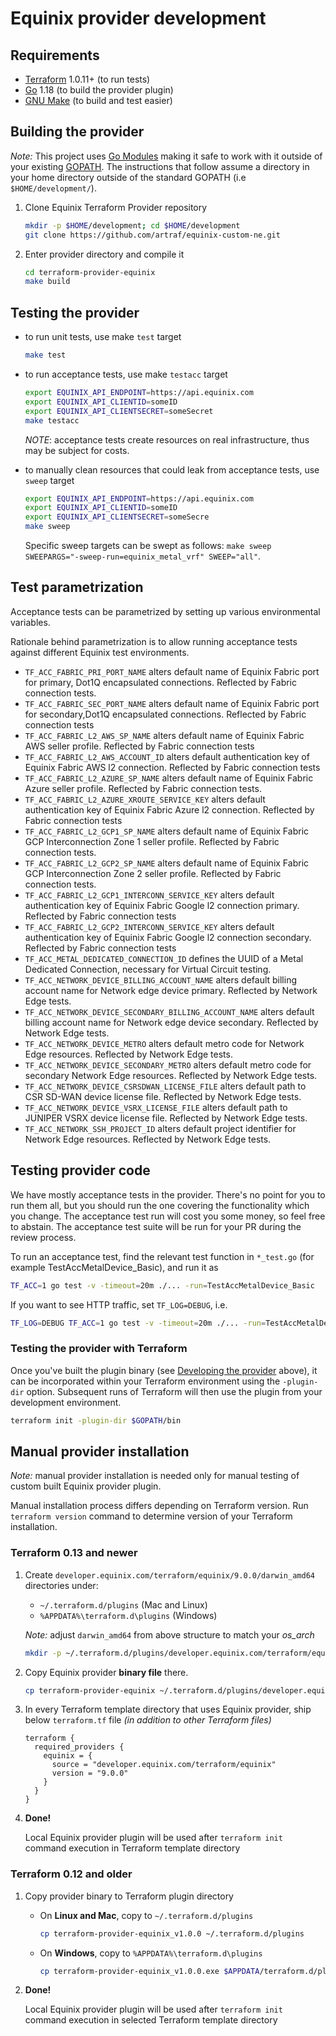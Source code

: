 # Equinix provider development

## Requirements

* [Terraform](https://www.terraform.io/downloads.html) 1.0.11+ (to run tests)
* [Go](https://golang.org/doc/install) 1.18 (to build the provider plugin)
* [GNU Make](https://www.gnu.org/software/make) (to build and test easier)

## Building the provider

*Note:* This project uses [Go Modules](https://blog.golang.org/using-go-modules)
making it safe to work with it outside of your existing [GOPATH](http://golang.org/doc/code.html#GOPATH).
The instructions that follow assume a directory in your home directory outside of
the standard GOPATH (i.e `$HOME/development/`).

1. Clone Equinix Terraform Provider repository

   ```sh
   mkdir -p $HOME/development; cd $HOME/development 
   git clone https://github.com/artraf/equinix-custom-ne.git
   ```

2. Enter provider directory and compile it

   ```sh
   cd terraform-provider-equinix
   make build
   ```

## Testing the provider

* to run unit tests, use make `test` target

  ```sh
  make test
  ```

* to run acceptance tests, use make `testacc` target

  ```sh
  export EQUINIX_API_ENDPOINT=https://api.equinix.com
  export EQUINIX_API_CLIENTID=someID
  export EQUINIX_API_CLIENTSECRET=someSecret
  make testacc
  ```
  
  *NOTE*: acceptance tests create resources on real infrastructure, thus may be
subject for costs.

* to manually clean resources that could leak from acceptance tests,
use `sweep` target

  ```sh
  export EQUINIX_API_ENDPOINT=https://api.equinix.com
  export EQUINIX_API_CLIENTID=someID
  export EQUINIX_API_CLIENTSECRET=someSecre
  make sweep
  ```

  Specific sweep targets can be swept as follows: `make sweep SWEEPARGS="-sweep-run=equinix_metal_vrf" SWEEP="all"`.

## Test parametrization

Acceptance tests can be parametrized by setting up various environmental variables.

Rationale behind parametrization is to allow running acceptance tests against
different Equinix test environments.

* `TF_ACC_FABRIC_PRI_PORT_NAME` alters default name of Equinix Fabric port for
primary, Dot1Q encapsulated connections. Reflected by Fabric connection tests.
* `TF_ACC_FABRIC_SEC_PORT_NAME` alters default name of Equinix Fabric port for
secondary,Dot1Q encapsulated connections. Reflected by Fabric connection tests
* `TF_ACC_FABRIC_L2_AWS_SP_NAME` alters default name of Equinix Fabric AWS seller
profile. Reflected by Fabric connection tests
* `TF_ACC_FABRIC_L2_AWS_ACCOUNT_ID` alters default authentication key of Equinix Fabric
AWS l2 connection. Reflected by Fabric connection tests
* `TF_ACC_FABRIC_L2_AZURE_SP_NAME` alters default name of Equinix Fabric Azure seller
profile. Reflected by Fabric connection tests.
* `TF_ACC_FABRIC_L2_AZURE_XROUTE_SERVICE_KEY` alters default authentication key of Equinix Fabric
Azure l2 connection. Reflected by Fabric connection tests
* `TF_ACC_FABRIC_L2_GCP1_SP_NAME` alters default name of Equinix Fabric GCP
Interconnection Zone 1 seller profile. Reflected by Fabric connection tests.
* `TF_ACC_FABRIC_L2_GCP2_SP_NAME` alters default name of Equinix Fabric GCP
Interconnection Zone 2 seller profile. Reflected by Fabric connection tests.
* `TF_ACC_FABRIC_L2_GCP1_INTERCONN_SERVICE_KEY` alters default authentication key of Equinix Fabric
Google l2 connection primary. Reflected by Fabric connection tests
* `TF_ACC_FABRIC_L2_GCP2_INTERCONN_SERVICE_KEY` alters default authentication key of Equinix Fabric
Google l2 connection secondary. Reflected by Fabric connection tests
* `TF_ACC_METAL_DEDICATED_CONNECTION_ID` defines the UUID of a Metal Dedicated Connection, necessary for Virtual Circuit testing.
* `TF_ACC_NETWORK_DEVICE_BILLING_ACCOUNT_NAME` alters default billing account name for
Network edge device primary. Reflected by Network Edge tests.
* `TF_ACC_NETWORK_DEVICE_SECONDARY_BILLING_ACCOUNT_NAME` alters default billing account
name for Network edge device secondary. Reflected by Network Edge tests.
* `TF_ACC_NETWORK_DEVICE_METRO` alters default metro code for Network Edge resources.
Reflected by Network Edge tests.
* `TF_ACC_NETWORK_DEVICE_SECONDARY_METRO` alters default metro code for secondary Network Edge resources.
Reflected by Network Edge tests.
* `TF_ACC_NETWORK_DEVICE_CSRSDWAN_LICENSE_FILE` alters default path to CSR SD-WAN device license file.
Reflected by Network Edge tests.
* `TF_ACC_NETWORK_DEVICE_VSRX_LICENSE_FILE` alters default path to JUNIPER VSRX device license file.
Reflected by Network Edge tests.
* `TF_ACC_NETWORK_SSH_PROJECT_ID` alters default project identifier for Network Edge resources.
Reflected by Network Edge tests.

## Testing provider code

We have mostly acceptance tests in the provider. There's no point for you to run them all, but you should run the one covering the functionality which you change. The acceptance test run will cost you some money, so feel free to abstain. The acceptance test suite will be run for your PR during the review process.

To run an acceptance test, find the relevant test function in `*_test.go` (for example TestAccMetalDevice_Basic), and run it as

```sh
TF_ACC=1 go test -v -timeout=20m ./... -run=TestAccMetalDevice_Basic
```

If you want to see HTTP traffic, set `TF_LOG=DEBUG`, i.e.

```sh
TF_LOG=DEBUG TF_ACC=1 go test -v -timeout=20m ./... -run=TestAccMetalDevice_Basic
```

### Testing the provider with Terraform

Once you've built the plugin binary (see [Developing the provider](#developing-the-provider) above), it can be incorporated within your Terraform environment using the `-plugin-dir` option. Subsequent runs of Terraform will then use the plugin from your development environment.

```sh
terraform init -plugin-dir $GOPATH/bin
```

## Manual provider installation

*Note:* manual provider installation is needed only for manual testing of custom
built Equinix provider plugin.

Manual installation process differs depending on Terraform version.
Run `terraform version` command to determine version of your Terraform installation.

### Terraform 0.13 and newer

1. Create `developer.equinix.com/terraform/equinix/9.0.0/darwin_amd64` directories
under:

   * `~/.terraform.d/plugins` (Mac and Linux)
   * `%APPDATA%\terraform.d\plugins` (Windows)

   *Note:* adjust `darwin_amd64` from above structure to match your *os_arch*

   ```sh
   mkdir -p ~/.terraform.d/plugins/developer.equinix.com/terraform/equinix/9.0.0/darwin_amd64
   ```

2. Copy Equinix provider **binary file** there.

   ```sh
   cp terraform-provider-equinix ~/.terraform.d/plugins/developer.equinix.com/terraform/equinix/9.0.0/darwin_amd644
   ```

3. In every Terraform template directory that uses Equinix provider, ship below
 `terraform.tf` file *(in addition to other Terraform files)*

   ```hcl
   terraform {
     required_providers {
       equinix = {
         source = "developer.equinix.com/terraform/equinix"
         version = "9.0.0"
       }
     }
   }
   ```

4. **Done!**

   Local Equinix provider plugin will be used after `terraform init`
   command execution in Terraform template directory

### Terraform 0.12 and older

1. Copy provider binary to Terraform plugin directory

   * On **Linux and Mac**, copy to `~/.terraform.d/plugins`

     ```sh
     cp terraform-provider-equinix_v1.0.0 ~/.terraform.d/plugins
     ```

   * On **Windows**, copy to `%APPDATA%\terraform.d\plugins`

     ```sh
     cp terraform-provider-equinix_v1.0.0.exe $APPDATA/terraform.d/plugins/
     ```

2. **Done!**

   Local Equinix provider plugin will be used after `terraform init`
   command execution in selected Terraform template directory

